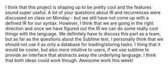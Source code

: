 I think that this project is shaping up to be pretty cool and the features sound super useful. 
A lot of your questions about IR and recurrences were discussed on class on Monday - but we 
still have not come up with a defined IR for our syntax. However, I think that we are going 
in the right direction and once we have figured out the IR we can do some really cool things
with the language. We definitely have to discuss this part as a team, but as far as the 
questions about the Sublime text, I personally think that we should not use it as 
only a database for loading/storing tasks. I thing that it would be cooler, but also more
intuitive to users, if we use sublime to provide an interface that abstracts away the underlying
language. I think that both ideas could work though. Awesome work this week! 

